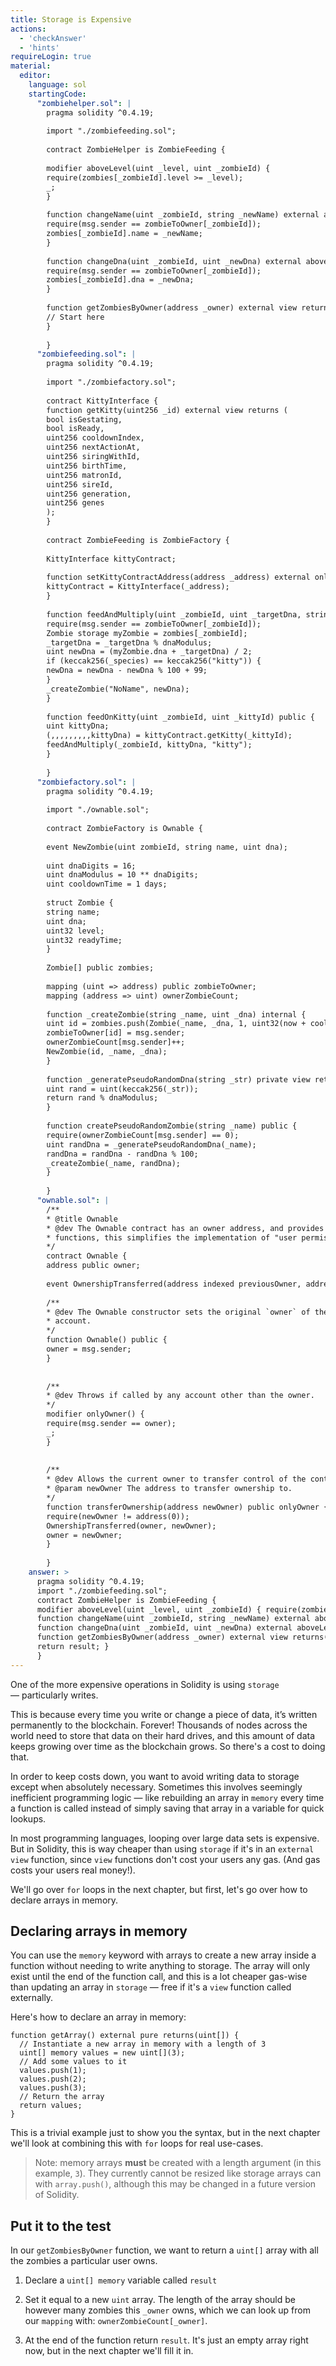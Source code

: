 ```yaml
---
title: Storage is Expensive
actions:
  - 'checkAnswer'
  - 'hints'
requireLogin: true
material:
  editor:
    language: sol
    startingCode:
      "zombiehelper.sol": |
        pragma solidity ^0.4.19;
        
        import "./zombiefeeding.sol";
        
        contract ZombieHelper is ZombieFeeding {
        
        modifier aboveLevel(uint _level, uint _zombieId) {
        require(zombies[_zombieId].level >= _level);
        _;
        }
        
        function changeName(uint _zombieId, string _newName) external aboveLevel(2, _zombieId) {
        require(msg.sender == zombieToOwner[_zombieId]);
        zombies[_zombieId].name = _newName;
        }
        
        function changeDna(uint _zombieId, uint _newDna) external aboveLevel(20, _zombieId) {
        require(msg.sender == zombieToOwner[_zombieId]);
        zombies[_zombieId].dna = _newDna;
        }
        
        function getZombiesByOwner(address _owner) external view returns(uint[]) {
        // Start here
        }
        
        }
      "zombiefeeding.sol": |
        pragma solidity ^0.4.19;
        
        import "./zombiefactory.sol";
        
        contract KittyInterface {
        function getKitty(uint256 _id) external view returns (
        bool isGestating,
        bool isReady,
        uint256 cooldownIndex,
        uint256 nextActionAt,
        uint256 siringWithId,
        uint256 birthTime,
        uint256 matronId,
        uint256 sireId,
        uint256 generation,
        uint256 genes
        );
        }
        
        contract ZombieFeeding is ZombieFactory {
        
        KittyInterface kittyContract;
        
        function setKittyContractAddress(address _address) external onlyOwner {
        kittyContract = KittyInterface(_address);
        }
        
        function feedAndMultiply(uint _zombieId, uint _targetDna, string _species) public {
        require(msg.sender == zombieToOwner[_zombieId]);
        Zombie storage myZombie = zombies[_zombieId];
        _targetDna = _targetDna % dnaModulus;
        uint newDna = (myZombie.dna + _targetDna) / 2;
        if (keccak256(_species) == keccak256("kitty")) {
        newDna = newDna - newDna % 100 + 99;
        }
        _createZombie("NoName", newDna);
        }
        
        function feedOnKitty(uint _zombieId, uint _kittyId) public {
        uint kittyDna;
        (,,,,,,,,,kittyDna) = kittyContract.getKitty(_kittyId);
        feedAndMultiply(_zombieId, kittyDna, "kitty");
        }
        
        }
      "zombiefactory.sol": |
        pragma solidity ^0.4.19;
        
        import "./ownable.sol";
        
        contract ZombieFactory is Ownable {
        
        event NewZombie(uint zombieId, string name, uint dna);
        
        uint dnaDigits = 16;
        uint dnaModulus = 10 ** dnaDigits;
        uint cooldownTime = 1 days;
        
        struct Zombie {
        string name;
        uint dna;
        uint32 level;
        uint32 readyTime;
        }
        
        Zombie[] public zombies;
        
        mapping (uint => address) public zombieToOwner;
        mapping (address => uint) ownerZombieCount;
        
        function _createZombie(string _name, uint _dna) internal {
        uint id = zombies.push(Zombie(_name, _dna, 1, uint32(now + cooldownTime))) - 1;
        zombieToOwner[id] = msg.sender;
        ownerZombieCount[msg.sender]++;
        NewZombie(id, _name, _dna);
        }
        
        function _generatePseudoRandomDna(string _str) private view returns (uint) {
        uint rand = uint(keccak256(_str));
        return rand % dnaModulus;
        }
        
        function createPseudoRandomZombie(string _name) public {
        require(ownerZombieCount[msg.sender] == 0);
        uint randDna = _generatePseudoRandomDna(_name);
        randDna = randDna - randDna % 100;
        _createZombie(_name, randDna);
        }
        
        }
      "ownable.sol": |
        /**
        * @title Ownable
        * @dev The Ownable contract has an owner address, and provides basic authorization control
        * functions, this simplifies the implementation of "user permissions".
        */
        contract Ownable {
        address public owner;
        
        event OwnershipTransferred(address indexed previousOwner, address indexed newOwner);
        
        /**
        * @dev The Ownable constructor sets the original `owner` of the contract to the sender
        * account.
        */
        function Ownable() public {
        owner = msg.sender;
        }
        
        
        /**
        * @dev Throws if called by any account other than the owner.
        */
        modifier onlyOwner() {
        require(msg.sender == owner);
        _;
        }
        
        
        /**
        * @dev Allows the current owner to transfer control of the contract to a newOwner.
        * @param newOwner The address to transfer ownership to.
        */
        function transferOwnership(address newOwner) public onlyOwner {
        require(newOwner != address(0));
        OwnershipTransferred(owner, newOwner);
        owner = newOwner;
        }
        
        }
    answer: >
      pragma solidity ^0.4.19;
      import "./zombiefeeding.sol";
      contract ZombieHelper is ZombieFeeding {
      modifier aboveLevel(uint _level, uint _zombieId) { require(zombies[_zombieId].level >= _level); _; }
      function changeName(uint _zombieId, string _newName) external aboveLevel(2, _zombieId) { require(msg.sender == zombieToOwner[_zombieId]); zombies[_zombieId].name = _newName; }
      function changeDna(uint _zombieId, uint _newDna) external aboveLevel(20, _zombieId) { require(msg.sender == zombieToOwner[_zombieId]); zombies[_zombieId].dna = _newDna; }
      function getZombiesByOwner(address _owner) external view returns(uint[]) { uint[] memory result = new uint[](ownerZombieCount[_owner]);
      return result; }
      }
---
```

One of the more expensive operations in Solidity is using `storage` — particularly writes.

This is because every time you write or change a piece of data, it’s written permanently to the blockchain. Forever! Thousands of nodes across the world need to store that data on their hard drives, and this amount of data keeps growing over time as the blockchain grows. So there's a cost to doing that.

In order to keep costs down, you want to avoid writing data to storage except when absolutely necessary. Sometimes this involves seemingly inefficient programming logic — like rebuilding an array in `memory` every time a function is called instead of simply saving that array in a variable for quick lookups.

In most programming languages, looping over large data sets is expensive. But in Solidity, this is way cheaper than using `storage` if it's in an `external view` function, since `view` functions don't cost your users any gas. (And gas costs your users real money!).

We'll go over `for` loops in the next chapter, but first, let's go over how to declare arrays in memory.

## Declaring arrays in memory

You can use the `memory` keyword with arrays to create a new array inside a function without needing to write anything to storage. The array will only exist until the end of the function call, and this is a lot cheaper gas-wise than updating an array in `storage` — free if it's a `view` function called externally.

Here's how to declare an array in memory:

    function getArray() external pure returns(uint[]) {
      // Instantiate a new array in memory with a length of 3
      uint[] memory values = new uint[](3);
      // Add some values to it
      values.push(1);
      values.push(2);
      values.push(3);
      // Return the array
      return values;
    }
    

This is a trivial example just to show you the syntax, but in the next chapter we'll look at combining this with `for` loops for real use-cases.

> Note: memory arrays **must** be created with a length argument (in this example, `3`). They currently cannot be resized like storage arrays can with `array.push()`, although this may be changed in a future version of Solidity.

## Put it to the test

In our `getZombiesByOwner` function, we want to return a `uint[]` array with all the zombies a particular user owns.

1. Declare a `uint[] memory` variable called `result`

2. Set it equal to a new `uint` array. The length of the array should be however many zombies this `_owner` owns, which we can look up from our `mapping` with: `ownerZombieCount[_owner]`.

3. At the end of the function return `result`. It's just an empty array right now, but in the next chapter we'll fill it in.
